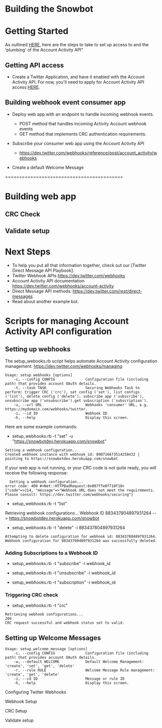 # Building the Snowbot

# Getting Started

As outlined [HERE](https://dev.twitter.com/webhooks/getting-started), here are the steps to take to set up access to and the 'plumbing' of the Account Activity API"


## Getting API access
+ Create a Twitter Application, and have it enabled with the Account Activity API. For now, you'll need to apply for Account Activity API access [HERE](https://gnipinc.formstack.com/forms/account_activity_api_configuration_request_form).

## Building webhook event consumer app
+ Deploy web app with an endpoint to handle incoming webhook events.
  + POST method that handles incoming Activity Account webhook events
  + GET method that implements CRC authentication requirements.
 
+ Subscribe your consumer web app using the Account Activity API
  + https://dev.twitter.com/webhooks/reference/post/account_activity/webhooks



+ Create a default Welcome Message 



==========================================

# Building web app

## CRC Check

## Validate setup

# Next Steps
+ To help you put all that information together, check out our [Twitter Direct Message API Playbook].
+ Twitter Webhook APIs https://dev.twitter.com/webhooks
+ Account Activity API documentation https://dev.twitter.com/webhooks/account-activity
+ Direct Message API methods: https://dev.twitter.com/rest/direct-messages
+ Read about another example bot. 



# Scripts for managing Account Activity API configuration


## Setting up webhooks

The setup_webooks.rb script helps automate Account Activity configuration management. https://dev.twitter.com/webhooks/managing

```
Usage: setup_webhooks [options]
    -c, --config CONFIG              Configuration file (including path) that provides account OAuth details. 
    -t, --task TASK                  Securing Webhooks Task to perform: trigger CRC ('crc'), set config ('set'), list configs ('list'), delete config ('delete'), subscribe app ('subscribe'), unsubscribe app ('unsubscribe'),get subscription ('subscription').
    -u, --url URL                    Webhooks 'consumer' URL, e.g. https://mydomain.com/webhooks/twitter.
    -i, --id ID                      Webhook ID
    -h, --help                       Display this screen.  
```


Here are some example commands:


  + setup_webhooks.rb -t "set" -u "https://snowbotdev.herokuapp.com/snowbot"
  
```
Setting a webhook configuration...
Created webhook instance with webhook_id: 890716673514258432 | pointing to https://snowbotdev.herokuapp.com/snowbot
```
  
If your web app is not running, or your CRC code is not quite ready, you will receive the following response:  
  
```
  Setting a webhook configuration...
error code: 400 #<Net::HTTPBadRequest:0x007ffe0f710f10>
{"code"=>214, "message"=>"Webhook URL does not meet the requirements. Please consult: https://dev.twitter.com/webhooks/securing"}
```  


  + setup_webhooks.rb -t "list"

Retrieving webhook configurations...
Webhook ID 883437804897931264 --> https://snowbotdev.herokuapp.com/snowbot

  + setup_webhooks.rb -t "delete" -i 883437804897931264 
  
```
Attempting to delete configuration for webhook id: 883437804897931264.
Webhook configuration for 883437804897931264 was successfully deleted.
```


### Adding Subscriptions to a Webhook ID

  + setup_webhooks.rb -t "subscribe" -i webhook_id

  + setup_webhooks.rb -t "unsubscribe" -i webhook_id

  + setup_webhooks.rb -t "subscription" -i webhook_id

### Triggering CRC check 

  + setup_webhooks.rb -t "crc"

```
Retrieving webhook configurations...
204
CRC request successful and webhook status set to valid.
```




## Setting up Welcome Messages

```
Usage: setup_welcome_message [options]
    -c, --config CONFIG              Configuration file (including path) that provides account OAuth details. 
    -w, --default WELCOME            Default Welcome Management: 'create', 'set', 'get', 'delete'
    -r, --rule RULE                  Welcome Message Rule management: 'create', 'get', 'delete'
    -i, --id ID                      Message or rule ID
    -h, --help                       Display this screen.
```








Configuring Twitter Webhooks


Webhook Setup

CRC Setup

Validate setup
